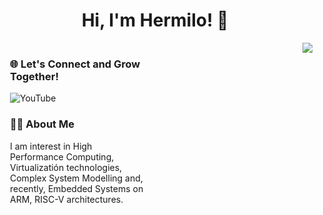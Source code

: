 <h1 align="center">Hi, I'm Hermilo! 👋 </h1>
<img align="right" src="https://visitor-badge.laobi.icu/badge?page_id=pavlo_bondarenko_visitor_badge_simple&left_color=royalblue&right_color=black"  />

<div style="display: flex; justify-content: space-between; align-items: flex-start; margin-top: 20px;">

  <div style="flex: 1; max-width: 45%; text-align: left; margin-left: 20px;">
        <h3>🌐 Let's Connect and Grow Together!</h3>
        <p>
            <a href="https://www.youtube.com/@hermilocortes1197" target="_blank" style="text-decoration: none;">
                <img src="https://img.shields.io/badge/YouTube-Subscribe-red" alt="YouTube">
            </a>
        </p>
                
  <h3>🧑‍💻 About Me</h3>
        <p>
            I am interest in High Performance Computing, Virtualizatión technologies, Complex System Modelling and, recently, Embedded Systems on ARM, RISC-V architectures. 
        </p>

</div>
